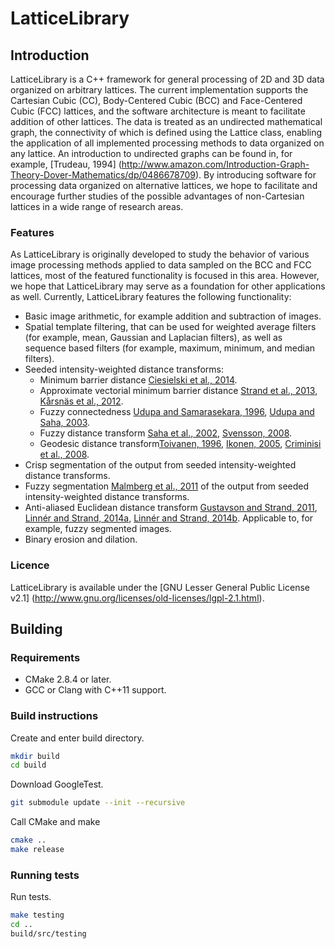 # LatticeLibrary

## Introduction
LatticeLibrary is a C++ framework for general processing of 2D and 3D data organized on arbitrary lattices. The current implementation supports the Cartesian Cubic (CC), Body-Centered Cubic (BCC) and Face-Centered Cubic (FCC) lattices, and the software architecture is meant to facilitate addition of other lattices. The data is treated as an undirected mathematical graph, the connectivity of which is defined using the Lattice class, enabling the application of all implemented processing methods to data organized on any lattice. An introduction to undirected graphs can be found in, for example, [Trudeau, 1994] (http://www.amazon.com/Introduction-Graph-Theory-Dover-Mathematics/dp/0486678709).
By introducing software for processing data organized on alternative lattices, we hope to facilitate and encourage further studies of the possible advantages of non-Cartesian lattices in a wide range of research areas.

### Features
As LatticeLibrary is originally developed to study the behavior of various image processing methods applied to data sampled on the BCC and FCC lattices, most of the featured functionality is focused in this area. However, we hope that LatticeLibrary may serve as a foundation for other applications as well. Currently, LatticeLibrary features the following functionality:
 * Basic image arithmetic, for example addition and subtraction of images.
 * Spatial template filtering, that can be used for weighted average filters (for example, mean, Gaussian and Laplacian filters), as well as sequence based filters (for example, maximum, minimum, and median filters).
 * Seeded intensity-weighted distance transforms:
     * Minimum barrier distance [Ciesielski et al., 2014](http://www.sciencedirect.com/science/article/pii/S107731421400068X).
     * Approximate vectorial minimum barrier distance [Strand et al., 2013](http://www.sciencedirect.com/science/article/pii/S1077314212001750), [Kårsnäs et al., 2012](http://ieeexplore.ieee.org/xpl/login.jsp?tp=&arnumber=6460253&url=http%3A%2F%2Fieeexplore.ieee.org%2Fxpls%2Fabs_all.jsp%3Farnumber%3D6460253).
     * Fuzzy connectedness [Udupa and Samarasekara, 1996](http://www.sciencedirect.com/science/article/pii/S1077316996900210), [Udupa and Saha, 2003](http://ieeexplore.ieee.org/xpl/login.jsp?tp=&arnumber=1232198&url=http%3A%2F%2Fieeexplore.ieee.org%2Fxpls%2Fabs_all.jsp%3Farnumber%3D1232198).
     * Fuzzy distance transform [Saha et al., 2002](http://www.sciencedirect.com/science/article/pii/S1077314202909744), [Svensson, 2008](http://www.sciencedirect.com/science/article/pii/S0167865508000226).
     * Geodesic distance transform[Toivanen, 1996](http://www.sciencedirect.com/science/article/pii/0167865596000104), [Ikonen, 2005](http://link.springer.com/chapter/10.1007/978-3-540-31965-8_22#page-1), [Criminisi et al., 2008](http://link.springer.com/chapter/10.1007/978-3-540-88682-2_9).
 * Crisp segmentation of the output from seeded intensity-weighted distance transforms.
 * Fuzzy segmentation [Malmberg et al., 2011](http://www.sciencedirect.com/science/article/pii/S0304397510006687) of the output from seeded intensity-weighted distance transforms.
 * Anti-aliased Euclidean distance transform [Gustavson and Strand, 2011](http://www.sciencedirect.com/science/article/pii/S0167865510002953), [Linnér and Strand, 2014a](http://ieeexplore.ieee.org/xpl/articleDetails.jsp?arnumber=6976896), [Linnér and Strand, 2014b](http://link.springer.com/chapter/10.1007%2F978-3-319-09955-2_8#page-1). Applicable to, for example, fuzzy segmented images.
 * Binary erosion and dilation.

### Licence
LatticeLibrary is available under the [GNU Lesser General Public License v2.1] (http://www.gnu.org/licenses/old-licenses/lgpl-2.1.html).

## Building
### Requirements
 * CMake 2.8.4 or later.
 * GCC or Clang with C++11 support.

### Build instructions
Create and enter build directory.
```bash
mkdir build
cd build
```
Download GoogleTest.
```bash
git submodule update --init --recursive
```
Call CMake and make
```bash
cmake ..
make release
```

### Running tests
Run tests.
```bash
make testing
cd ..
build/src/testing
```
